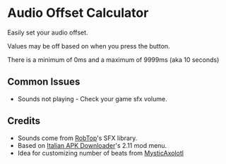 # Audio Offset Calculator

Easily set your audio offset.

Values may be off based on when you press the button.

There is a minimum of 0ms and a maximum of 9999ms (aka 10 seconds)

## Common Issues

- Sounds not playing - Check your game sfx volume.

## Credits

- Sounds come from [RobTop](https://www.robtopgames.com/)'s SFX library.
- Based on [Italian APK Downloader](https://www.youtube.com/user/italianapkdownloader)'s 2.11 mod menu.
- Idea for customizing number of beats from [MysticAxolotl](https://github.com/MysticAx0lotl)